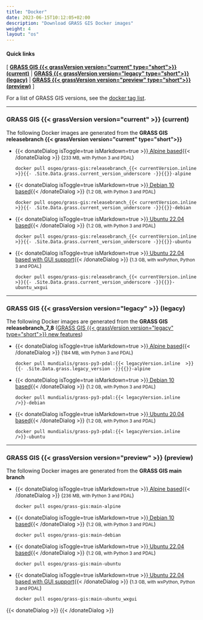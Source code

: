 ```yaml
---
title: "Docker"
date: 2023-06-15T10:12:05+02:00
description: "Download GRASS GIS Docker images"
weight: 4
layout: "os"
---
```



#### Quick links

[ [**GRASS GIS {{< grassVersion version="current" type="short">}} (current)**](#GRASS-GIS-current) | [**GRASS {{< grassVersion version="legacy" type="short">}} (legacy)**](#GRASS-GIS-old) | [**GRASS {{< grassVersion version="preview" type="short">}} (preview)**](#GRASS-GIS-devel) ]

For a list of GRASS GIS versions, see the [docker tag list](https://hub.docker.com/r/osgeo/grass-gis/tags).

<hr>

### <span id="GRASS-GIS-current"> GRASS GIS {{< grassVersion version="current" >}} (current)</span>

<div class="alert rounded-0 alert-success">
<i class="fa fa-info-circle"></i> The following Docker images are generated from the <b>GRASS GIS releasebranch {{< grassVersion version="current" type="short">}}</b></div>

*   {{< donateDialog isToggle=true isMarkdown=true >}}[<i class="fa fa-download"></i> Alpine based](https://hub.docker.com/r/osgeo/grass-gis/tags?page=1&name=alpine){{< /donateDialog  >}} (<small>233 MB, with Python 3 and PDAL</small>)
    <pre><code class="dockerfile">docker pull osgeo/grass-gis:releasebranch_{{< currentVersion.inline  >}}{{- .Site.Data.grass.current_version_underscore -}}{{</currentVersion.inline >}}-alpine</code></pre>

*  {{< donateDialog isToggle=true isMarkdown=true >}}[<i class="fa fa-download"></i> Debian 10 based](https://hub.docker.com/r/osgeo/grass-gis/tags?page=1&name=debian){{< /donateDialog  >}} (<small>1.2 GB, with Python 3 and PDAL</small>)
    <pre><code class="dockerfile">docker pull osgeo/grass-gis:releasebranch_{{< currentVersion.inline  >}}{{- .Site.Data.grass.current_version_underscore -}}{{</currentVersion.inline >}}-debian</code></pre>

*  {{< donateDialog isToggle=true isMarkdown=true >}}[<i class="fa fa-download"></i> Ubuntu 22.04 based](https://hub.docker.com/r/osgeo/grass-gis/tags?page=1&name=ubuntu){{< /donateDialog  >}}  (<small>1.2 GB, with Python 3 and PDAL</small>)
   <pre><code class="dockerfile">docker pull osgeo/grass-gis:releasebranch_{{< currentVersion.inline  >}}{{- .Site.Data.grass.current_version_underscore -}}{{</currentVersion.inline >}}-ubuntu</code></pre>

*  {{< donateDialog isToggle=true isMarkdown=true >}}[<i class="fa fa-download"></i> Ubuntu 22.04 based with GUI support](https://hub.docker.com/r/osgeo/grass-gis/tags?page=1&name=ubuntu_wxgui){{< /donateDialog  >}}  (<small>1.3 GB, with wxPython, Python 3 and PDAL</small>)
   <pre><code class="dockerfile">docker pull osgeo/grass-gis:releasebranch_{{< currentVersion.inline  >}}{{- .Site.Data.grass.current_version_underscore -}}{{</currentVersion.inline >}}-ubuntu_wxgui</code></pre>

<hr>


### <span id="GRASS-GIS-old"> GRASS GIS {{< grassVersion version="legacy" >}} (legacy)</span>

<div class="alert rounded-0 alert-warning">
<i class="fa fa-info-circle"></i> The following Docker images are generated from the <b>GRASS GIS releasebranch_7_8</b> (<a href="https://trac.osgeo.org/grass/wiki/Grass7/NewFeatures{{< legacyVersionNoDots.inline  >}}{{- .Site.Data.grass.legacy_version_nodots -}}{{</legacyVersionNoDots.inline >}}">GRASS GIS {{< grassVersion version="legacy" type="short">}} new features</a>)</div>

*  {{< donateDialog isToggle=true isMarkdown=true >}}[<i class="fa fa-download"></i> Alpine based](https://hub.docker.com/r/mundialis/grass-py3-pdal/tags?page=1&name=alpine){{< /donateDialog  >}}  (<small>184 MB, with Python 3 and PDAL</small>)
    <pre><code class="dockerfile">docker pull mundialis/grass-py3-pdal:{{< legacyVersion.inline  >}}{{- .Site.Data.grass.legacy_version -}}{{</legacyVersion.inline >}}-alpine</code></pre>

*  {{< donateDialog isToggle=true isMarkdown=true >}}[<i class="fa fa-download"></i> Debian 10 based](https://hub.docker.com/r/mundialis/grass-py3-pdal/tags?page=1&name=debian){{< /donateDialog  >}}  (<small>1.2 GB, with Python 3 and PDAL</small>)
    <pre><code class="dockerfile">docker pull mundialis/grass-py3-pdal:{{< legacyVersion.inline  />}}-debian</code></pre>

*  {{< donateDialog isToggle=true isMarkdown=true >}}[<i class="fa fa-download"></i> Ubuntu 20.04 based](https://hub.docker.com/r/mundialis/grass-py3-pdal/tags?page=1&name=ubuntu){{< /donateDialog  >}}  (<small>1.2 GB, with Python 3 and PDAL</small>)
   <pre><code class="dockerfile">docker pull mundialis/grass-py3-pdal:{{< legacyVersion.inline  />}}-ubuntu</code></pre>

<hr>


### <span id="GRASS-GIS-devel"> GRASS GIS {{< grassVersion version="preview" >}} (preview)</span>

<div class="alert rounded-0 alert-info">
<i class="fa fa-info-circle"></i> The following Docker images are generated from the <b>GRASS GIS main branch</b>
</div>

*  {{< donateDialog isToggle=true isMarkdown=true >}}[<i class="fa fa-download"></i> Alpine based](https://hub.docker.com/r/osgeo/grass-gis/tags?page=1&name=alpine){{< /donateDialog  >}} (<small>236 MB, with Python 3 and PDAL</small>)
    <pre><code class="dockerfile">docker pull osgeo/grass-gis:main-alpine</code></pre>

*  {{< donateDialog isToggle=true isMarkdown=true >}}[<i class="fa fa-download"></i> Debian 10 based](https://hub.docker.com/r/osgeo/grass-gis/tags?page=1&name=debian){{< /donateDialog  >}} (<small>1.2 GB, with Python 3 and PDAL</small>)
   <pre><code class="dockerfile">docker pull osgeo/grass-gis:main-debian</code></pre>

*  {{< donateDialog isToggle=true isMarkdown=true >}}[<i class="fa fa-download"></i> Ubuntu 22.04 based](https://hub.docker.com/r/osgeo/grass-gis/tags?page=1&name=ubuntu){{< /donateDialog  >}} (<small>1.2 GB, with Python 3 and PDAL</small>)
   <pre><code class="dockerfile">docker pull osgeo/grass-gis:main-ubuntu</code></pre>

*  {{< donateDialog isToggle=true isMarkdown=true >}}[<i class="fa fa-download"></i> Ubuntu 22.04 based with GUI support](https://hub.docker.com/r/osgeo/grass-gis/tags?page=1&name=ubuntu_wxgui){{< /donateDialog  >}}  (<small>1.3 GB, with wxPython, Python 3 and PDAL</small>)
   <pre><code class="dockerfile">docker pull osgeo/grass-gis:main-ubuntu_wxgui</code></pre>


 {{< donateDialog >}}
 {{< /donateDialog >}}
